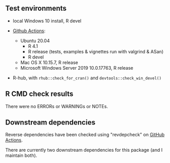 ## Test environments

* local Windows 10 install, R devel

* [Github Actions](https://github.com/ms609/TreeSearch/actions):
  - Ubuntu 20.04
    - R 4.1
    - R release (tests, examples & vignettes run with valgrind & ASan)
    - R devel
  - Mac OS X 10.15.7, R release
  - Microsoft Windows Server 2019 10.0.17763, R release
  
* R-hub, with `rhub::check_for_cran()` and `devtools::check_win_devel()`


## R CMD check results
There were no ERRORs or WARNINGs or NOTEs.


## Downstream dependencies

Reverse dependencies have been checked using "revdepcheck" on
[GitHub Actions](https://github.com/ms609/TreeSearch/actions/workflows/revdep.yml).

There are currently two downstream dependencies for this package
(and I maintain both).
